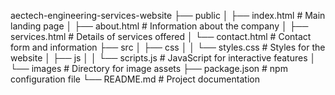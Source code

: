 aectech-engineering-services-website
├── public
│   ├── index.html       # Main landing page
│   ├── about.html       # Information about the company
│   ├── services.html    # Details of services offered
│   └── contact.html     # Contact form and information
├── src
│   ├── css
│   │   └── styles.css   # Styles for the website
│   ├── js
│   │   └── scripts.js   # JavaScript for interactive features
│   └── images           # Directory for image assets
├── package.json         # npm configuration file
└── README.md            # Project documentation